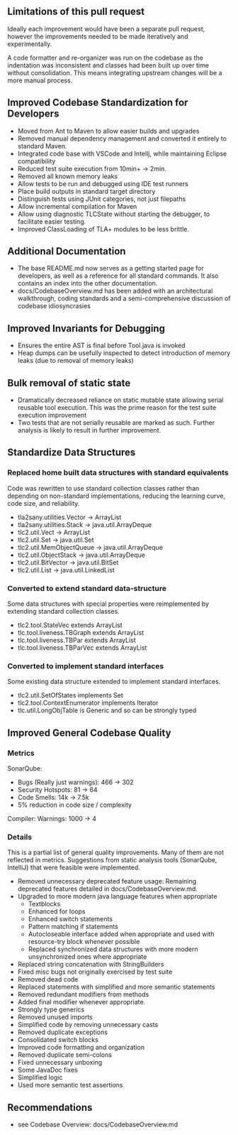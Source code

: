 ## Limitations of this pull request
Ideally each improvement would have been a separate pull request, however the improvements needed to be made iteratively and experimentally.

A code formatter and re-organizer was run on the codebase as the indentation was inconsistent and classes had been built up over time without consolidation. This means integrating upstream changes will be a more manual process.

## Improved Codebase Standardization for Developers
- Moved from Ant to Maven to allow easier builds and upgrades
- Removed manual dependency management and converted it entirely to standard Maven.
- Integrated code base with VSCode and Intellj, while maintaining Eclipse compatibility
- Reduced test suite execution from 10min+ -> 2min.
- Removed all known memory leaks
- Allow tests to be run and debugged using IDE test runners
- Place build outputs in standard target directory
- Distinguish tests using JUnit categories, not just filepaths
- Allow incremental compilation for Maven
- Allow using diagnostic TLCState without starting the debugger, to facilitate easier testing.
- Improved ClassLoading of TLA+ modules to be less brittle.


## Additional Documentation
- The base README.md now serves as a getting started page for developers, as well as a reference for all standard commands. It also contains an index into the other documentation.
- docs/CodebaseOverview.md has been added with an architectural walkthrough, coding standards and a semi-comprehensive discussion of codebase idiosyncrasies

## Improved Invariants for Debugging
- Ensures the entire AST is final before Tool.java is invoked
- Heap dumps can be usefully inspected to detect introduction of memory leaks (due to removal of memory leaks)

## Bulk removal of static state
- Dramatically decreased reliance on static mutable state allowing serial reusable tool execution.  This was the prime reason for the test suite execution improvement
- Two tests that are not serially reusable are marked as such. Further analysis is likely to result in further improvement.

## Standardize Data Structures

### Replaced home built data structures with standard equivalents
Code was rewritten to use standard collection classes rather than depending on non-standard implementations, reducing the learning curve, code size, and reliability.

- tla2sany.utilities.Vector -> ArrayList
- tla2sany.utilities.Stack -> java.util.ArrayDeque
- tlc2.util.Vect -> ArrayList
- tlc2.util.Set -> java.util.Set
- tlc2.util.MemObjectQueue -> java.util.ArrayDeque
- tlc2.util.ObjectStack -> java.util.ArrayDeque
- tlc2.util.BitVector -> java.util.BitSet
- tlc2.util.List -> java.util.LinkedList

### Converted to extend standard data-structure
Some data structures with special properties were reimplemented by extending standard collection classes.

- tlc2.tool.StateVec extends ArrayList
- tlc.tool.liveness.TBGraph extends ArrayList
- tlc.tool.liveness.TBPar extends ArrayList
- tlc.tool.liveness.TBParVec extends ArrayList

### Converted to implement standard interfaces
Some existing data structure extended to implement standard interfaces.

- tlc2.util.SetOfStates implements Set<TLCState>
- tlc2.tool.ContextEnumerator implements Iterator<Context>
- tlc.util.LongObjTable is Generic and so can be strongly typed

## Improved General Codebase Quality
### Metrics
SonarQube:
- Bugs (Really just warnings): 466 -> 302
- Security Hotspots: 81 -> 64
- Code Smells: 14k -> 7.5k
- 5% reduction in code size / complexity

Compiler:
Warnings: 1000 -> 4

### Details
This is a partial list of general quality improvements. Many of them are not reflected in metrics.
Suggestions from static analysis tools (SonarQube, IntelliJ) that were feasible were implemented.
- Removed unnecessary deprecated feature usage:  Remaining deprecated features detailed in docs/CodebaseOverview.md.
- Upgraded to more modern java language features when appropriate 
    - Textblocks
    - Enhanced for loops
    - Enhanced switch statements
    - Pattern matching if statements
    - Autocloseable interface added when appropriate and used with resource-try block whenever possible
    - Replaced synchronized data structures with more modern unsynchronized ones where appropriate
- Replaced string concatenation with StringBuilders 
- Fixed misc bugs not originally exercised by test suite
- Removed dead code
- Replaced statements with simplified and more semantic statements
- Removed redundant modifiers from methods
- Added final modifier whenever appropriate.
- Strongly type generics
- Removed unused imports
- Simplified code by removing unnecessary casts
- Removed duplicate exceptions
- Consolidated switch blocks
- Improved code formatting and organization
- Removed duplicate semi-colons
- Fixed unnecessary unboxing
- Some JavaDoc fixes
- Simplified logic
- Used more semantic test assertions


## Recommendations
- see Codebase Overview: docs/CodebaseOverview.md